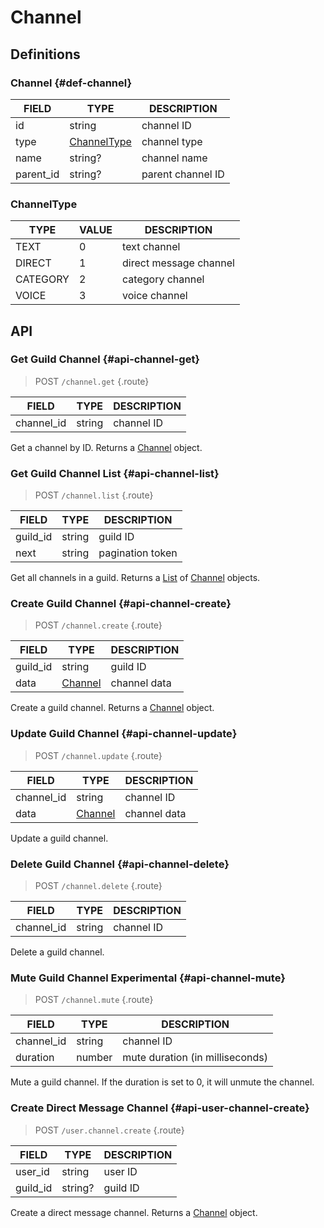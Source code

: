 # Channel

## Definitions

### Channel {#def-channel}

| FIELD | TYPE | DESCRIPTION |
| ----- | ---- | ----------- |
| id | string | channel ID |
| type | [ChannelType](#channeltype) | channel type |
| name | string? | channel name |
| parent_id | string? | parent channel ID |

### ChannelType

| TYPE | VALUE | DESCRIPTION |
| --- | --- | --- |
| TEXT | 0 | text channel |
| DIRECT | 1 | direct message channel |
| CATEGORY | 2 | category channel |
| VOICE | 3 | voice channel |

## API

### Get Guild Channel {#api-channel-get}

> <badge>POST</badge> `/channel.get` {.route}

| FIELD | TYPE | DESCRIPTION |
| ----- | ---- | ----------- |
| channel_id | string | channel ID |

Get a channel by ID. Returns a [Channel](#def-channel) object.

### Get Guild Channel List {#api-channel-list}

> <badge>POST</badge> `/channel.list` {.route}

| FIELD | TYPE | DESCRIPTION |
| ----- | ---- | ----------- |
| guild_id | string | guild ID |
| next | string | pagination token |

Get all channels in a guild. Returns a [List](../protocol/api.md#list) of [Channel](#def-channel) objects.

### Create Guild Channel {#api-channel-create}

> <badge>POST</badge> `/channel.create` {.route}

| FIELD | TYPE | DESCRIPTION |
| --- | --- | --- |
| guild_id | string | guild ID |
| data | [Channel](#def-channel) | channel data |

Create a guild channel. Returns a [Channel](#def-channel) object.

### Update Guild Channel {#api-channel-update}

> <badge>POST</badge> `/channel.update` {.route}

| FIELD | TYPE | DESCRIPTION |
| --- | --- | --- |
| channel_id | string | channel ID |
| data | [Channel](#def-channel) | channel data |

Update a guild channel.

### Delete Guild Channel {#api-channel-delete}

> <badge>POST</badge> `/channel.delete` {.route}

| FIELD | TYPE | DESCRIPTION |
| --- | --- | --- |
| channel_id | string | channel ID |

Delete a guild channel.

### Mute Guild Channel <badge type="warning">Experimental</badge> {#api-channel-mute}

> <badge>POST</badge> `/channel.mute` {.route}

| FIELD | TYPE | DESCRIPTION |
| --- | --- | --- |
| channel_id | string | channel ID |
| duration | number | mute duration (in milliseconds) |

Mute a guild channel. If the duration is set to 0, it will unmute the channel.

### Create Direct Message Channel {#api-user-channel-create}

> <badge>POST</badge> `/user.channel.create` {.route}

| FIELD | TYPE | DESCRIPTION |
| --- | --- | --- |
| user_id | string | user ID |
| guild_id | string? | guild ID |

Create a direct message channel. Returns a [Channel](#def-channel) object.
